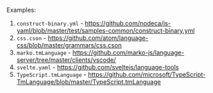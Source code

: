 Examples:
1. `construct-binary.yml` - https://github.com/nodeca/js-yaml/blob/master/test/samples-common/construct-binary.yml
2. `css.cson` - https://github.com/atom/language-css/blob/master/grammars/css.cson
3. `marko.tmLanguage` - https://github.com/marko-js/language-server/tree/master/clients/vscode/
4. `svelte.yaml` - https://github.com/sveltejs/language-tools
5. `TypeScript.tmLanguage` - https://github.com/microsoft/TypeScript-TmLanguage/blob/master/TypeScript.tmLanguage
